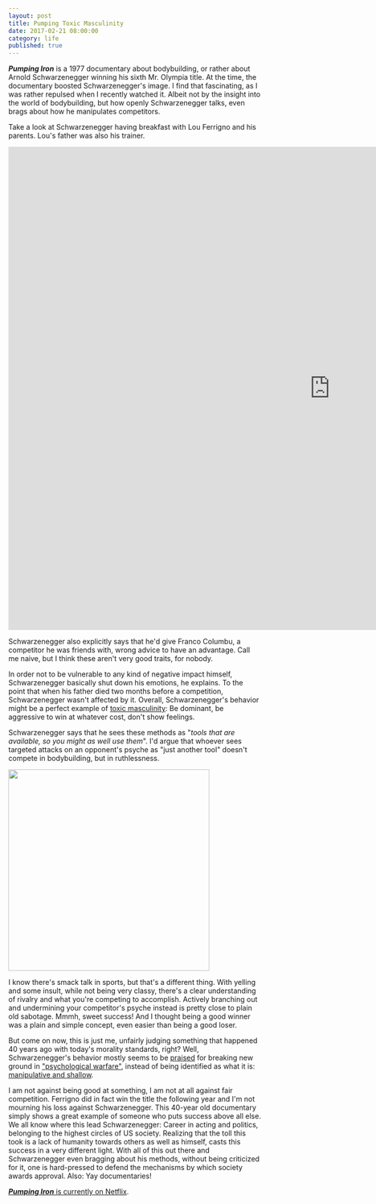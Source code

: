 ```yaml
---
layout: post
title: Pumping Toxic Masculinity
date: 2017-02-21 08:00:00
category: life
published: true
---
```



***Pumping Iron*** is a 1977 documentary about bodybuilding, or rather about Arnold Schwarzenegger winning his sixth Mr. Olympia title. At the time, the documentary boosted Schwarzenegger's image. I find that fascinating, as I was rather repulsed when I recently watched it. Albeit not by the insight into the world of bodybuilding, but how openly Schwarzenegger talks, even brags about how he manipulates competitors.

Take a look at Schwarzenegger having breakfast with Lou Ferrigno and his parents. Lou's father was also his trainer.

<div class="videoWrapper-16-9"><iframe width="1280" height="960" src="http://www.youtube-nocookie.com/embed/PNiJSR07w5w" frameborder="0" allowfullscreen></iframe></div>

Schwarzenegger also explicitly says that he'd give Franco Columbu, a competitor he was friends with, wrong advice to have an advantage. Call me naive, but I think these aren't very good traits, for nobody. 

In order not to be vulnerable to any kind of negative impact himself, Schwarzenegger basically shut down his emotions, he explains. To the point that when his father died two months before a competition, Schwarzenegger wasn't affected by it. Overall, Schwarzenegger's behavior might be a perfect example of [toxic masculinity](https://en.wikipedia.org/wiki/Toxic_masculinity): Be dominant, be aggressive to win at whatever cost, don't show feelings.

Schwarzenegger says that he sees these methods as "*tools that are available, so you might as well use them*". I'd argue that whoever sees targeted attacks on an opponent's psyche as "just another tool" doesn't compete in bodybuilding, but in ruthlessness. 

<p class="gif"><img src="http://blog.timmschoof.com/images/the-terminator-toy-crush.gif" width="400"></p>

I know there's smack talk in sports, but that's a different thing. With yelling and some insult, while not being very classy, there's a clear understanding of rivalry and what you're competing to accomplish. Actively branching out and undermining your competitor's psyche instead is pretty close to plain old sabotage. Mmmh, sweet success! And I thought being a good winner was a plain and simple concept, even easier than being a good loser. 

But come on now, this is just me, unfairly judging something that happened 40 years ago with today's morality standards, right? Well, Schwarzenegger's behavior mostly seems to be [praised](http://ignorelimits.com/psychological-warfare/) for breaking new ground in ["psychological warfare"](http://www.businessinsider.com/arnold-schwarzeneggers-psychological-warfare-2015-2?IR=T), instead of being identified as what it is: [manipulative and shallow](http://www.thedailybeast.com/articles/2011/05/24/arnold-schwarzenegger-8-crazy-scenes-from-pumping-iron-his-1977-documentary.html). 

I am not against being good at something, I am not at all against fair competition. Ferrigno did in fact win the title the following year and I'm not mourning his loss against Schwarzenegger. This 40-year old documentary simply shows a great example of someone who puts success above all else. We all know where this lead Schwarzenegger: Career in acting and politics, belonging to the highest circles of US society. Realizing that the toll this took is a lack of humanity towards others as well as himself, casts this success in a very different light. With all of this out there and Schwarzenegger even bragging about his methods, without being criticized for it, one is hard-pressed to defend the mechanisms by which society awards approval. Also: Yay documentaries!


[***Pumping Iron*** is currently on Netflix](https://www.netflix.com/search?q=pumping%20iron).